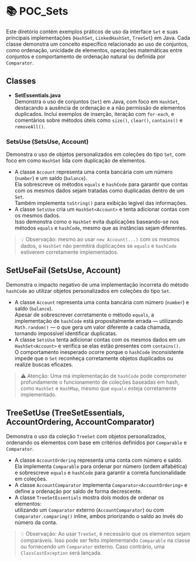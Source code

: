 # 📚 POC_Sets

Este diretório contém exemplos práticos de uso da interface `Set` e suas principais implementações (`HashSet`, `LinkedHashSet`, `TreeSet`) em Java. Cada classe demonstra um conceito específico relacionado ao uso de conjuntos, como ordenação, unicidade de elementos, operações matemáticas entre conjuntos e comportamento de ordenação natural ou definida por `Comparator`.


## Classes

- **SetEssentials.java**  
  Demonstra o uso de conjuntos (`Set`) em Java, com foco em `HashSet`, destacando a ausência de ordenação e a não permissão de elementos duplicados. Inclui exemplos de inserção, iteração com `for-each`, e comentários sobre métodos úteis como `size()`, `clear()`, `contains()` e `removeAll()`.

### SetsUse (SetsUse, Account)
Demonstra o uso de objetos personalizados em coleções do tipo `Set`, com foco em como `HashSet` lida com duplicação de elementos.
- A classe `Account` representa uma conta bancária com um número (`number`) e um saldo (`balance`).  
  Ela sobrescreve os métodos `equals` e `hashCode` para garantir que contas com os mesmos dados sejam tratadas como duplicadas dentro de um `Set`.  
  Também implementa `toString()` para exibição legível das informações.
- A classe `SetsUse` cria um `HashSet<Account>` e tenta adicionar contas com os mesmos dados.  
  Isso demonstra como o `HashSet` evita duplicações baseando-se nos métodos `equals` e `hashCode`, mesmo que as instâncias sejam diferentes.
> 💡 Observação: mesmo ao usar `new Account(...)` com os mesmos dados, o `HashSet` não permitirá duplicações se `equals` e `hashCode` estiverem corretamente implementados.

## SetUseFail (SetsUse, Account)
Demonstra o impacto negativo de uma implementação incorreta do método `hashCode` ao utilizar objetos personalizados em coleções do tipo `Set`.
- A classe `Account` representa uma conta bancária com número (`number`) e saldo (`balance`).  
  Apesar de sobrescrever corretamente o método `equals`, a implementação de `hashCode` está propositalmente errada — utilizando `Math.random()` — o que gera um valor diferente a cada chamada, tornando impossível identificar duplicatas.
- A classe `SetsUse` tenta adicionar contas com os mesmos dados em um `HashSet<Account>` e verifica se elas estão presentes com `contains()`.  
  O comportamento inesperado ocorre porque o `hashCode` inconsistente impede que o `Set` reconheça corretamente objetos duplicados ou realize buscas eficazes.
> ⚠️ Atenção: Uma má implementação de `hashCode` pode comprometer profundamente o funcionamento de coleções baseadas em hash, como `HashSet` e `HashMap`, mesmo que `equals` esteja corretamente implementado.

## TreeSetUse (TreeSetEssentials, AccountOrdering, AccountComparator)
Demonstra o uso da coleção `TreeSet` com objetos personalizados, ordenando os elementos com base em critérios definidos por `Comparable` e `Comparator`.
- A classe `AccountOrdering` representa uma conta com número e saldo.  
  Ela implementa `Comparable` para ordenar por número (ordem alfabética) e sobrescreve `equals` e `hashCode` para garantir a correta funcionalidade em coleções.
- A classe `AccountComparator` implementa `Comparator<AccountOrdering>` e define a ordenação por saldo de forma decrescente.
- A classe `TreeSetEssentials` mostra dois modos de ordenar os elementos:  
  utilizando um `Comparator` externo (`AccountComparator`) ou com `Comparator.comparing()` inline, ambos priorizando o saldo ao invés do número da conta.
> 💡 Observação: Ao usar `TreeSet`, é necessário que os elementos sejam comparáveis. Isso pode ser feito implementando `Comparable` na classe ou fornecendo um `Comparator` externo. Caso contrário, uma `ClassCastException` será lançada.



